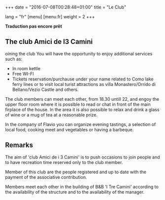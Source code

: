 +++
date = "2016-07-08T00:28:48+01:00"
title = "Le Club"

lang = "fr"
[menu]
  [menu.fr]
    weight = 2
+++


<div class="alert alert-warning" role="alert">
  <b>Traduction pas encore prêt</b>
</div>


The club Amici de I3 Camini
---------------------------
oining the club You will have the opportunity to enjoy additional services such as:

  * In room kettle
  * Free WI-FI
  * Tickets reservation/purchause under your name related to Como lake ferry lines or to visit local turist attractions as villa Monastero/Orrido di Bellano/Vezio Castle and others.

The club members can meet each other, from 18.30 untill 22, and engoy the upper floor room where it is posslble to read or chat in front of the main firplace of the house.
In the area it is also possible to relax and drink a glass of wine or a mug of tea at a reasonable prize.

In the company of Flavio you can organize evening tastings, a selection of local food, cooking meet and vegetables or having a barbeque. 


Remarks
-------
The aim of 'club Amici de i 3 Camini' is to push occasions to join people and to have recreation time reserved only to the club member.

Member of this club are the people registered and up to date with the payment of the associative contribution.

Members meet each other in the building of B&B 'I Tre Camini' according to the availability of the structure and to the availability of the manager.
